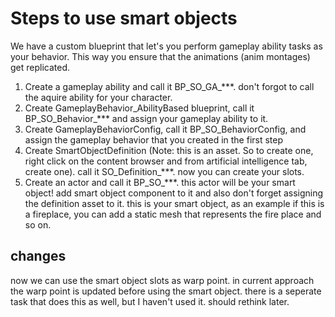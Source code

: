 
# Steps to use smart objects

We have a custom blueprint that let's you perform gameplay ability tasks as your behavior. This way you ensure that the animations (anim montages) get replicated.

1. Create a gameplay ability and call it BP_SO_GA_***. don't forgot to call the aquire ability for your character.
2. Create GameplayBehavior_AbilityBased blueprint, call it BP_SO_Behavior_*** and assign your gameplay ability to it.
3. Create GameplayBehaviorConfig, call it BP_SO_BehaviorConfig, and assign the gameplay behavior that you created in the first step
4. Create SmartObjectDefinition (Note: this is an asset. So to create one, right click on the content browser and from artificial intelligence tab, create one). call it SO_Definition_***. now you can create your slots.
5. Create an actor and call it BP_SO_***. this actor will be your smart object! add smart object component to it and also don't forget assigning the definition asset to it. this is your smart object, as an example if this is a fireplace, you can add a static mesh that represents the fire place and so on.



## changes

now we can use the smart object slots as warp point. in current approach the warp point is updated before using the smart object. there is a seperate task that does this as well, but I haven't used it. should rethink later.
